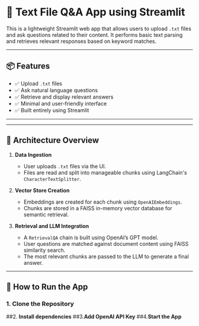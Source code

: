 # 🧠 Text File Q&A App using Streamlit

This is a lightweight Streamlit web app that allows users to upload `.txt` files and ask questions related to their content. It performs basic text parsing and retrieves relevant responses based on keyword matches.

---

## 📦 Features

- ✅ Upload `.txt` files
- ✅ Ask natural language questions
- ✅ Retrieve and display relevant answers
- ✅ Minimal and user-friendly interface
- ✅ Built entirely using Streamlit

---


---

## 🧪 Architecture Overview

1. **Data Ingestion**
   - User uploads `.txt` files via the UI.
   - Files are read and split into manageable chunks using LangChain's `CharacterTextSplitter`.

2. **Vector Store Creation**
   - Embeddings are created for each chunk using `OpenAIEmbeddings`.
   - Chunks are stored in a FAISS in-memory vector database for semantic retrieval.

3. **Retrieval and LLM Integration**
   - A `RetrievalQA` chain is built using OpenAI’s GPT model.
   - User questions are matched against document content using FAISS similarity search.
   - The most relevant chunks are passed to the LLM to generate a final answer.

---

## 🚀 How to Run the App

### 1. Clone the Repository
##2. **Install dependencies**
##3.**Add OpenAI API Key**
##4.**Start the App**
